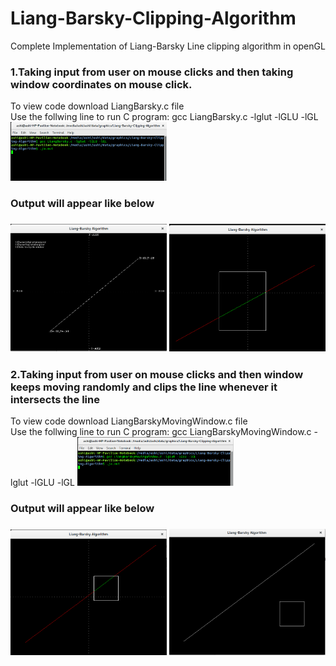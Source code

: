 # Liang-Barsky-Clipping-Algorithm

Complete Implementation of Liang-Barsky Line clipping algorithm in openGL 
<h3>1.Taking input from user on mouse clicks and then taking window coordinates on mouse click.</h3>
To view code download LiangBarsky.c file
</br>Use the follwing line to run C program: gcc  	LiangBarsky.c -lglut -lGLU -lGL
<img src="https://github.com/ashiagarwal73/Liang-Barsky-Clipping-Algorithm/blob/master/terminal1.png" width="250" alt="output">
<h3>Output will appear like below<h3>
<img src="https://github.com/ashiagarwal73/Liang-Barsky-Clipping-Algorithm/blob/master/output1.png" alt="output" width="250">
<img src="https://github.com/ashiagarwal73/Liang-Barsky-Clipping-Algorithm/blob/master/output2.png" alt="output" width="250">

<h3>2.Taking input from user on mouse clicks and then window keeps moving randomly and clips the line whenever it intersects the line</h3>
To view code download LiangBarskyMovingWindow.c file
</br>Use the follwing line to run C program:
gcc  	LiangBarskyMovingWindow.c -lglut -lGLU -lGL
<img src="https://github.com/ashiagarwal73/Liang-Barsky-Clipping-Algorithm/blob/master/terminal2.png" alt="output" width="250">
<h3>Output will appear like below<h3>
<img src="https://github.com/ashiagarwal73/Liang-Barsky-Clipping-Algorithm/blob/master/output3.png" alt="output" width="250">
<img src="https://github.com/ashiagarwal73/Liang-Barsky-Clipping-Algorithm/blob/master/output4.png" alt="output" width="250">
